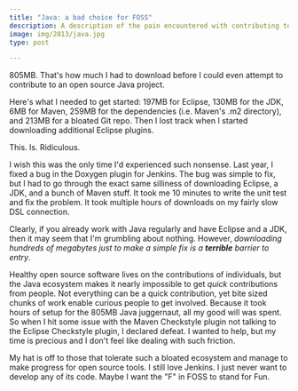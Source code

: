 ```yaml
---
title: "Java: a bad choice for FOSS"
description: A description of the pain encountered with contributing to Java FOSS
image: img/2013/java.jpg
type: post

---
```

805MB. That's how much I had to download before I could even attempt to
contribute to an open source Java project.

Here's what I needed to get started: 197MB for Eclipse, 130MB for the JDK, 6MB
for Maven, 259MB for the dependencies (i.e. Maven's .m2 directory), and 213MB
for a bloated Git repo. Then I lost track when I started downloading additional
Eclipse plugins.

This. Is. Ridiculous.

I wish this was the only time I'd experienced such nonsense. Last year, I
fixed a bug in the Doxygen plugin for Jenkins. The bug was simple to fix, but
I had to go through the exact same silliness of downloading Eclipse, a JDK,
and a bunch of Maven stuff. It took me 10 minutes to write the unit test and
fix the problem. It took multiple hours of downloads on my fairly slow DSL
connection.

Clearly, if you already work with Java regularly and have Eclipse and a JDK,
then it may seem that I'm grumbling about nothing. However, *downloading
hundreds of megabytes just to make a simple fix is a **terrible** barrier to
entry*.

Healthy open source software lives on the contributions of individuals, but
the Java ecosystem makes it nearly impossible to get *quick* contributions
from people. Not everything can be a quick contribution, yet bite sized chunks
of work enable curious people to get involved. Because it took hours of setup
for the 805MB Java juggernaut, all my good will was spent. So when I hit some
issue with the Maven Checkstyle plugin not talking to the Eclipse Checkstyle
plugin, I declared defeat. I wanted to help, but my time is precious and I
don't feel like dealing with such friction.

My hat is off to those that tolerate such a bloated ecosystem and manage to
make progress for open source tools. I still love Jenkins. I just never want
to develop any of its code. Maybe I want the "F" in FOSS to stand for Fun.
